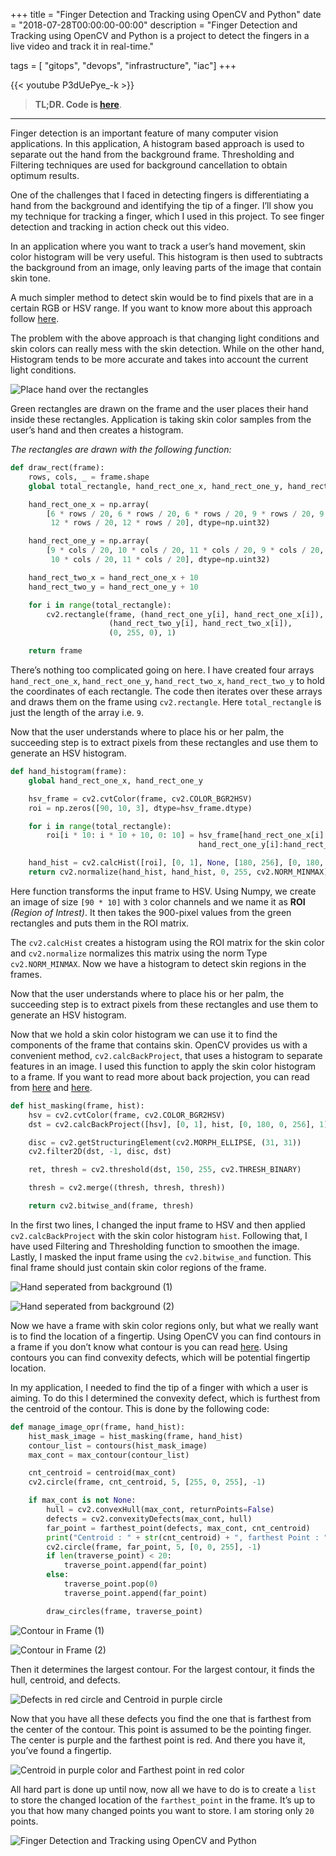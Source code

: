 +++
title = "Finger Detection and Tracking using OpenCV and Python"
date = "2018-07-28T00:00:00-00:00"
description = "Finger Detection and Tracking using OpenCV and Python is a project to detect the fingers in a live video and track it in real-time."

tags = [ "gitops", "devops", "infrastructure", "iac"]
+++

{{< youtube P3dUePye_-k >}}

> **TL;DR. Code is [here](https://github.com/amarlearning/Finger-Detection-and-Tracking)**.

---

Finger detection is an important feature of many computer vision applications. In this application, A histogram based approach is used to separate out the hand from the background frame. Thresholding and Filtering techniques are used for background cancellation to obtain optimum results.

One of the challenges that I faced in detecting fingers is differentiating a hand from the background and identifying the tip of a finger. I’ll show you my technique for tracking a finger, which I used in this project. To see finger detection and tracking in action check out this video.

In an application where you want to track a user’s hand movement, skin color histogram will be very useful. This histogram is then used to subtracts the background from an image, only leaving parts of the image that contain skin tone.

A much simpler method to detect skin would be to find pixels that are in a certain RGB or HSV range. If you want to know more about this approach follow [here](https://docs.opencv.org/3.4.2/df/d9d/tutorial_py_colorspaces.html).

The problem with the above approach is that changing light conditions and skin colors can really mess with the skin detection. While on the other hand, Histogram tends to be more accurate and takes into account the current light conditions.

![Place hand over the rectangles](/images/finger-detection-and-tracking-using-opencv-and-python/1.png)

Green rectangles are drawn on the frame and the user places their hand inside these rectangles. Application is taking skin color samples from the user’s hand and then creates a histogram.

_The rectangles are drawn with the following function:_

```python:title=draw_rectangles_in_frame.py
def draw_rect(frame):
    rows, cols, _ = frame.shape
    global total_rectangle, hand_rect_one_x, hand_rect_one_y, hand_rect_two_x, hand_rect_two_y

    hand_rect_one_x = np.array(
        [6 * rows / 20, 6 * rows / 20, 6 * rows / 20, 9 * rows / 20, 9 * rows / 20, 9 * rows / 20, 12 * rows / 20,
         12 * rows / 20, 12 * rows / 20], dtype=np.uint32)

    hand_rect_one_y = np.array(
        [9 * cols / 20, 10 * cols / 20, 11 * cols / 20, 9 * cols / 20, 10 * cols / 20, 11 * cols / 20, 9 * cols / 20,
         10 * cols / 20, 11 * cols / 20], dtype=np.uint32)

    hand_rect_two_x = hand_rect_one_x + 10
    hand_rect_two_y = hand_rect_one_y + 10

    for i in range(total_rectangle):
        cv2.rectangle(frame, (hand_rect_one_y[i], hand_rect_one_x[i]),
                      (hand_rect_two_y[i], hand_rect_two_x[i]),
                      (0, 255, 0), 1)

    return frame
```

There’s nothing too complicated going on here. I have created four arrays `hand_rect_one_x`, `hand_rect_one_y`, `hand_rect_two_x`, `hand_rect_two_y` to hold the coordinates of each rectangle. The code then iterates over these arrays and draws them on the frame using `cv2.rectangle`. Here `total_rectangle` is just the length of the array i.e. `9`.

Now that the user understands where to place his or her palm, the succeeding step is to extract pixels from these rectangles and use them to generate an HSV histogram.

```python:title=generate_hsv_histogram.py
def hand_histogram(frame):
    global hand_rect_one_x, hand_rect_one_y

    hsv_frame = cv2.cvtColor(frame, cv2.COLOR_BGR2HSV)
    roi = np.zeros([90, 10, 3], dtype=hsv_frame.dtype)

    for i in range(total_rectangle):
        roi[i * 10: i * 10 + 10, 0: 10] = hsv_frame[hand_rect_one_x[i]:hand_rect_one_x[i] + 10,
                                          hand_rect_one_y[i]:hand_rect_one_y[i] + 10]

    hand_hist = cv2.calcHist([roi], [0, 1], None, [180, 256], [0, 180, 0, 256])
    return cv2.normalize(hand_hist, hand_hist, 0, 255, cv2.NORM_MINMAX)
```

Here function transforms the input frame to HSV. Using Numpy, we create an image of size `[90 * 10]` with `3` color channels and we name it as **ROI** _(Region of Intrest)_. It then takes the 900-pixel values from the green rectangles and puts them in the ROI matrix.

The `cv2.calcHist` creates a histogram using the ROI matrix for the skin color and `cv2.normalize` normalizes this matrix using the norm Type `cv2.NORM_MINMAX`. Now we have a histogram to detect skin regions in the frames.

Now that the user understands where to place his or her palm, the succeeding step is to extract pixels from these rectangles and use them to generate an HSV histogram.

Now that we hold a skin color histogram we can use it to find the components of the frame that contains skin. OpenCV provides us with a convenient method, `cv2.calcBackProject`, that uses a histogram to separate features in an image. I used this function to apply the skin color histogram to a frame. If you want to read more about back projection, you can read from [here](https://docs.opencv.org/master/dc/df6/tutorial_py_histogram_backprojection.html) and [here](https://docs.opencv.org/2.4/doc/tutorials/imgproc/histograms/back_projection/back_projection.html).

```python:title=histogram_masking.py
def hist_masking(frame, hist):
    hsv = cv2.cvtColor(frame, cv2.COLOR_BGR2HSV)
    dst = cv2.calcBackProject([hsv], [0, 1], hist, [0, 180, 0, 256], 1)

    disc = cv2.getStructuringElement(cv2.MORPH_ELLIPSE, (31, 31))
    cv2.filter2D(dst, -1, disc, dst)

    ret, thresh = cv2.threshold(dst, 150, 255, cv2.THRESH_BINARY)

    thresh = cv2.merge((thresh, thresh, thresh))

    return cv2.bitwise_and(frame, thresh)
```

In the first two lines, I changed the input frame to HSV and then applied `cv2.calcBackProject` with the skin color histogram `hist`. Following that, I have used Filtering and Thresholding function to smoothen the image. Lastly, I masked the input frame using the `cv2.bitwise_and` function. This final frame should just contain skin color regions of the frame.

![Hand seperated from background (1)](/images/finger-detection-and-tracking-using-opencv-and-python/2.png)

![Hand seperated from background (2)](/images/finger-detection-and-tracking-using-opencv-and-python/3.png)

Now we have a frame with skin color regions only, but what we really want is to find the location of a fingertip. Using OpenCV you can find contours in a frame if you don’t know what contour is you can read [here](https://docs.opencv.org/3.4.2/d3/d05/tutorial_py_table_of_contents_contours.html). Using contours you can find convexity defects, which will be potential fingertip location.

In my application, I needed to find the tip of a finger with which a user is aiming. To do this I determined the convexity defect, which is furthest from the centroid of the contour. This is done by the following code:

```python:title=fingertip_point.py
def manage_image_opr(frame, hand_hist):
    hist_mask_image = hist_masking(frame, hand_hist)
    contour_list = contours(hist_mask_image)
    max_cont = max_contour(contour_list)

    cnt_centroid = centroid(max_cont)
    cv2.circle(frame, cnt_centroid, 5, [255, 0, 255], -1)

    if max_cont is not None:
        hull = cv2.convexHull(max_cont, returnPoints=False)
        defects = cv2.convexityDefects(max_cont, hull)
        far_point = farthest_point(defects, max_cont, cnt_centroid)
        print("Centroid : " + str(cnt_centroid) + ", farthest Point : " + str(far_point))
        cv2.circle(frame, far_point, 5, [0, 0, 255], -1)
        if len(traverse_point) < 20:
            traverse_point.append(far_point)
        else:
            traverse_point.pop(0)
            traverse_point.append(far_point)

        draw_circles(frame, traverse_point)
```

![Contour in Frame (1)](/images/finger-detection-and-tracking-using-opencv-and-python/4.png)

![Contour in Frame (2)](/images/finger-detection-and-tracking-using-opencv-and-python/5.png)

Then it determines the largest contour. For the largest contour, it finds the hull, centroid, and defects.

![Defects in red circle and Centroid in purple circle](/images/finger-detection-and-tracking-using-opencv-and-python/6.png)

Now that you have all these defects you find the one that is farthest from the center of the contour. This point is assumed to be the pointing finger. The center is purple and the farthest point is red. And there you have it, you’ve found a fingertip.

![Centroid in purple color and Farthest point in red color](/images/finger-detection-and-tracking-using-opencv-and-python/7.png)

All hard part is done up until now, now all we have to do is to create a `list` to store the changed location of the `farthest_point` in the frame. It’s up to you that how many changed points you want to store. I am storing only `20` points.

![Finger Detection and Tracking using OpenCV and Python](/images/finger-detection-and-tracking-using-opencv-and-python/8.jpeg)
